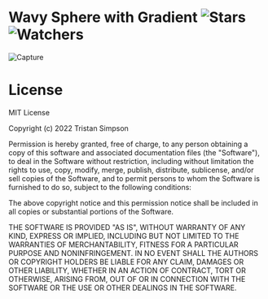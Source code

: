# Wavy Sphere with Gradient ![Stars](https://img.shields.io/github/stars/realTristan/wavy.portfolio?color=brightgreen) ![Watchers](https://img.shields.io/github/watchers/realTristan/wavy.portfolio?label=Watchers)
![Capture](https://user-images.githubusercontent.com/75189508/201162879-37caee09-98c0-45e4-b7c1-cbd5aac82eb2.PNG)


# License
MIT License

Copyright (c) 2022 Tristan Simpson

Permission is hereby granted, free of charge, to any person obtaining a copy of this software and associated documentation files (the "Software"), to deal in the Software without restriction, including without limitation the rights to use, copy, modify, merge, publish, distribute, sublicense, and/or sell copies of the Software, and to permit persons to whom the Software is furnished to do so, subject to the following conditions:

The above copyright notice and this permission notice shall be included in all copies or substantial portions of the Software.

THE SOFTWARE IS PROVIDED "AS IS", WITHOUT WARRANTY OF ANY KIND, EXPRESS OR IMPLIED, INCLUDING BUT NOT LIMITED TO THE WARRANTIES OF MERCHANTABILITY, FITNESS FOR A PARTICULAR PURPOSE AND NONINFRINGEMENT. IN NO EVENT SHALL THE AUTHORS OR COPYRIGHT HOLDERS BE LIABLE FOR ANY CLAIM, DAMAGES OR OTHER LIABILITY, WHETHER IN AN ACTION OF CONTRACT, TORT OR OTHERWISE, ARISING FROM, OUT OF OR IN CONNECTION WITH THE SOFTWARE OR THE USE OR OTHER DEALINGS IN THE SOFTWARE.
